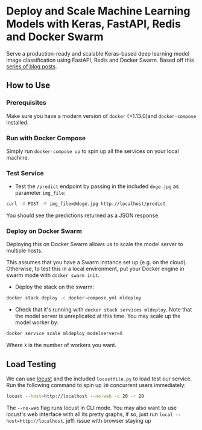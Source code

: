 # Deploy and Scale Machine Learning Models with Keras, FastAPI, Redis and Docker Swarm
Serve a production-ready and scalable Keras-based deep learning model image classification using FastAPI, Redis and Docker Swarm. Based off this [series of blog posts](https://www.pyimagesearch.com/2018/02/05/deep-learning-production-keras-redis-flask-apache/).

## How to Use

### Prerequisites
Make sure you have a modern version of `docker` (>1.13.0)and `docker-compose` installed.

### Run with Docker Compose
Simply run `docker-compose up` to spin up all the services on your local machine.

### Test Service
* Test the `/predict` endpoint by passing in the included `doge.jpg` as parameter `img_file`:

```bash
curl -X POST -F img_file=@doge.jpg http://localhost/predict
```

You should see the predictions returned as a JSON response.

### Deploy on Docker Swarm
Deploying this on Docker Swarm allows us to scale the model server to multiple hosts. 

This assumes that you have a Swarm instance set up (e.g. on the cloud). Otherwise, to test this in a local environment, put your Docker engine in swarm mode with `docker swarm init`.

* Deploy the stack on the swarm:

```bash
docker stack deploy -c docker-compose.yml mldeploy
```

* Check that it's running with `docker stack services mldeploy`. Note that the model server is unreplicated at this time. You may scale up the model worker by:

```bash
docker service scale mldeploy_modelserver=X
```

Where `X` is the number of workers you want.

## Load Testing
We can use [locust](https://locust.io) and the included `locustfile.py` to load test our service. Run the following command to spin up `20` concurrent users immediately:

```bash
locust --host=http://localhost --no-web -c 20 -r 20
```

The `--no-web` flag runs locust in CLI mode. You may also want to use locust's web interface with all its pretty graphs, if so, just run `local --host=http://localhost`.
jeff: issue with browser staying up
